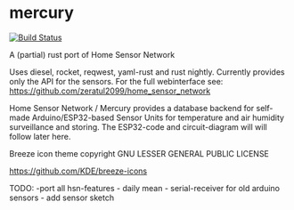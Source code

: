 # mercury

[![Build Status](https://travis-ci.com/zeratul2099/mercury.svg?branch=master)](https://travis-ci.com/zeratul2099/mercury)

A (partial) rust port of Home Sensor Network 

Uses diesel, rocket, reqwest, yaml-rust and rust nightly. Currently provides only the API for the sensors.
For the full webinterface see: https://github.com/zeratul2099/home_sensor_network

Home Sensor Network / Mercury provides a database backend for self-made Arduino/ESP32-based Sensor Units for temperature
and air humidity surveillance and storing. The ESP32-code and circuit-diagram will will follow later here.


Breeze icon theme copyright GNU LESSER GENERAL PUBLIC LICENSE

https://github.com/KDE/breeze-icons



TODO:
    -port all hsn-features
        - daily mean
        - serial-receiver for old arduino sensors
    - add sensor sketch
